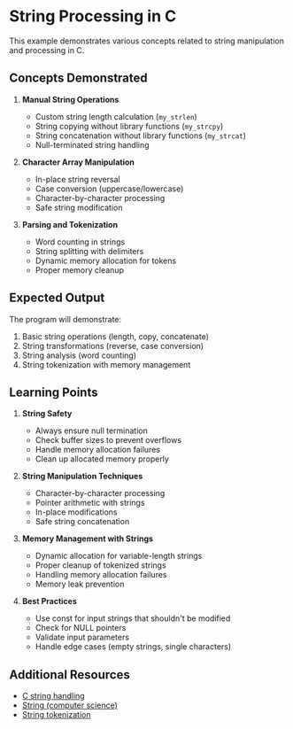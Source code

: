 # String Processing in C

This example demonstrates various concepts related to string manipulation and processing in C.

## Concepts Demonstrated

1. **Manual String Operations**
   - Custom string length calculation (`my_strlen`)
   - String copying without library functions (`my_strcpy`)
   - String concatenation without library functions (`my_strcat`)
   - Null-terminated string handling

2. **Character Array Manipulation**
   - In-place string reversal
   - Case conversion (uppercase/lowercase)
   - Character-by-character processing
   - Safe string modification

3. **Parsing and Tokenization**
   - Word counting in strings
   - String splitting with delimiters
   - Dynamic memory allocation for tokens
   - Proper memory cleanup

## Expected Output

The program will demonstrate:
1. Basic string operations (length, copy, concatenate)
2. String transformations (reverse, case conversion)
3. String analysis (word counting)
4. String tokenization with memory management

## Learning Points

1. **String Safety**
   - Always ensure null termination
   - Check buffer sizes to prevent overflows
   - Handle memory allocation failures
   - Clean up allocated memory properly

2. **String Manipulation Techniques**
   - Character-by-character processing
   - Pointer arithmetic with strings
   - In-place modifications
   - Safe string concatenation

3. **Memory Management with Strings**
   - Dynamic allocation for variable-length strings
   - Proper cleanup of tokenized strings
   - Handling memory allocation failures
   - Memory leak prevention

4. **Best Practices**
   - Use const for input strings that shouldn't be modified
   - Check for NULL pointers
   - Validate input parameters
   - Handle edge cases (empty strings, single characters)

## Additional Resources

- [C string handling](https://en.wikipedia.org/wiki/C_string_handling)
- [String (computer science)](https://en.wikipedia.org/wiki/String_(computer_science))
- [String tokenization](https://en.wikipedia.org/wiki/Tokenization_(lexical_analysis)) 